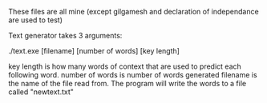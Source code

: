 These files are all mine (except gilgamesh and declaration of independance are used to test)

Text generator takes 3 arguments:

./text.exe [filename] [number of words] [key length]

key length is how many words of context that are used to predict each following word.
number of words is number of words generated
filename is the name of the file read from. The program will write the words to a file called "newtext.txt"

